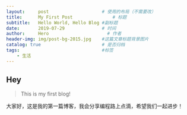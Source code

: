 ```yaml
---
layout:     post                    # 使用的布局（不需要改）
title:      My First Post               # 标题 
subtitle:   Hello World, Hello Blog #副标题
date:       2019-07-29              # 时间
author:     Hero                      # 作者
header-img: img/post-bg-2015.jpg    #这篇文章标题背景图片
catalog: true                       # 是否归档
tags:                               #标签
    - 生活
---
```


## Hey
> This is my first blog!

大家好，这是我的第一篇博客，我会分享编程路上点滴，希望我们一起进步！
